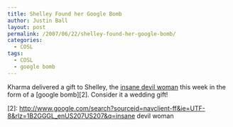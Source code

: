 ```yaml
---
title: Shelley Found her Google Bomb
author: Justin Ball
layout: post
permalink: /2007/06/22/shelley-found-her-google-bomb/
categories:
  - COSL
tags:
  - COSL
  - google bomb
---
```


Kharma delivered a gift to Shelley, the [insane devil woman][1] this week in the form of a [google bomb][2]. Consider it a wedding gift!

 [1]: http://shelleylyn.blogspot.com/2007/06/insane-devil-woman.html
 [2]: http://www.google.com/search?sourceid=navclient-ff&ie=UTF-8&rlz=1B2GGGL_enUS207US207&q=insane devil woman